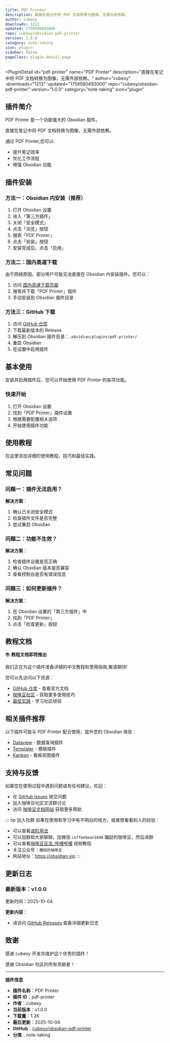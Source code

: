 ```yaml
---
title: PDF Printer
description: 直接在笔记中将 PDF 文档转换为图像，无需外部依赖。
author: cubexy
downloads: 1213
updated: 1759590493000
repo: cubexy/obsidian-pdf-printer
version: 1.0.0
category: note-taking
icon: plugin
sidebar: false
pageClass: plugin-detail-page
---
```


<PluginDetail
  id="pdf-printer"
  name="PDF Printer"
  description="直接在笔记中将 PDF 文档转换为图像，无需外部依赖。"
  author="cubexy"
  :downloads="1213"
  :updated="1759590493000"
  repo="cubexy/obsidian-pdf-printer"
  version="1.0.0"
  category="note-taking"
  icon="plugin"
>

<!-- AUTO_GENERATED_START -->
## 插件简介

PDF Printer 是一个功能强大的 Obsidian 插件。

直接在笔记中将 PDF 文档转换为图像，无需外部依赖。

通过 PDF Printer,您可以:

- 提升笔记效率
- 优化工作流程
- 增强 Obsidian 功能

<!-- AUTO_GENERATED_END -->

<!-- AUTO_GENERATED_START -->
## 插件安装

### 方法一：Obsidian 内安装（推荐）

1. 打开 Obsidian 设置
2. 进入「第三方插件」
3. 关闭「安全模式」
4. 点击「浏览」按钮
5. 搜索「PDF Printer」
6. 点击「安装」按钮
7. 安装完成后，点击「启用」

### 方法二：国内高速下载

由于网络原因，部分用户可能无法直接在 Obsidian 内安装插件。您可以：

1. 访问 [国内高速下载页面](/zh/documentation/obsidian-plugins-download.html)
2. 搜索并下载「PDF Printer」插件
3. 手动安装到 Obsidian 插件目录

### 方法三：GitHub 下载

1. 访问 [GitHub 仓库](https://github.com/cubexy/obsidian-pdf-printer)
2. 下载最新版本的 Release
3. 解压到 Obsidian 插件目录：`.obsidian/plugins/pdf-printer/`
4. 重启 Obsidian
5. 在设置中启用插件

## 基本使用

安装并启用插件后，您可以开始使用 PDF Printer 的各项功能。

### 快速开始

1. 打开 Obsidian 设置
2. 找到「PDF Printer」插件设置
3. 根据需要配置相关选项
4. 开始使用插件功能

<!-- AUTO_GENERATED_END -->

<!-- CUSTOM_CONTENT_START:tutorial -->
## 使用教程

在这里添加详细的使用教程、技巧和最佳实践。

<!-- CUSTOM_CONTENT_END:tutorial -->

<!-- SHARED_CONTENT_START -->
## 常见问题

### 问题一：插件无法启用？

**解决方案**：
1. 确认已关闭安全模式
2. 检查插件文件是否完整
3. 尝试重启 Obsidian

### 问题二：功能不生效？

**解决方案**：
1. 检查插件设置是否正确
2. 确认 Obsidian 版本是否兼容
3. 查看控制台是否有错误信息

### 问题三：如何更新插件？

**解决方案**：
1. 在 Obsidian 设置的「第三方插件」中
2. 找到「PDF Printer」
3. 点击「检查更新」按钮

## 教程文档

📚 **教程文档即将推出**

我们正在为这个插件准备详细的中文教程和使用指南,敬请期待!

您可以先访问以下资源：
- [GitHub 仓库](https://github.com/cubexy/obsidian-pdf-printer) - 查看官方文档
- [咖啡豆社区](/zh/bases/) - 获取更多使用技巧
- [最佳实践](/zh/best-practices/) - 学习社区经验

## 相关插件推荐

以下插件可能与 PDF Printer 配合使用，提升您的 Obsidian 体验：

- [Dataview](/zh/plugins/dataview.html) - 数据查询插件
- [Templater](/zh/plugins/templater-obsidian.html) - 模板插件
- [Kanban](/zh/plugins/obsidian-kanban.html) - 看板视图插件

## 支持与反馈

如果您在使用过程中遇到问题或有任何建议，欢迎：

- 在 [GitHub Issues](https://github.com/cubexy/obsidian-pdf-printer/issues) 提交问题
- 加入咖啡豆社区交流群讨论
- 访问 [咖啡豆文档网站](https://obsidian.vip) 获取更多帮助

::: tip 加入社群
如果在使用和学习中有不明白的地方，或者想看看别人的经验：
- 可以查看[进阶用法](/zh/advanced)
- 可以加群和大家聊聊，加微信 `coffeebean1688` 蹦跶的咖啡豆，然后进群
- 可以查看[咖啡豆豆龙_哔哩哔哩](https://space.bilibili.com/618777356) 视频教程
- 关注公众号：`蹦跶的咖啡豆`
- 网站地址：https://obsidian.vip
:::
<!-- SHARED_CONTENT_END -->

<!-- AUTO_GENERATED_START -->
## 更新日志

### 最新版本：v1.0.0

更新时间：2025-10-04

**更新内容**：
- 请访问 [GitHub Releases](https://github.com/cubexy/obsidian-pdf-printer/releases) 查看详细更新日志

## 致谢

感谢 cubexy 开发并维护这个优秀的插件！

感谢 Obsidian 社区的所有贡献者！

---

**插件信息**
- **插件名称**：PDF Printer
- **插件 ID**：pdf-printer
- **作者**：cubexy
- **当前版本**：v1.0.0
- **下载量**：1.2K
- **最后更新**：2025-10-04
- **GitHub**：[cubexy/obsidian-pdf-printer](https://github.com/cubexy/obsidian-pdf-printer)
- **分类**：note-taking
<!-- AUTO_GENERATED_END -->

</PluginDetail>

